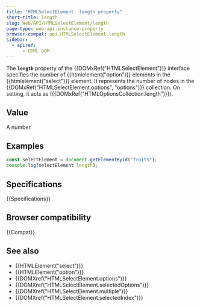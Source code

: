 ```yaml
---
title: "HTMLSelectElement: length property"
short-title: length
slug: Web/API/HTMLSelectElement/length
page-type: web-api-instance-property
browser-compat: api.HTMLSelectElement.length
sidebar:
  - apiref:
      - HTML DOM
---
```


The **`length`** property of the {{DOMxRef("HTMLSelectElement")}} interface specifies the number of {{htmlelement("option")}} elements in the {{htmlelement("select")}} element. It represents the number of nodes in the {{DOMxRef("HTMLSelectElement.options", "options")}} collection. On setting, it acts as ({{DOMxRef("HTMLOptionsCollection.length")}}).

## Value

A number.

## Examples

```js
const selectElement = document.getElementById("fruits");
console.log(selectElement.length);
```

## Specifications

{{Specifications}}

## Browser compatibility

{{Compat}}

## See also

- {{HTMLElement("select")}}
- {{HTMLElement("option")}}
- {{DOMXref("HTMLSelectElement.options")}}
- {{DOMXref("HTMLSelectElement.selectedOptions")}}
- {{DOMXref("HTMLSelectElement.multiple")}}
- {{DOMXref("HTMLSelectElement.selectedIndex")}}
